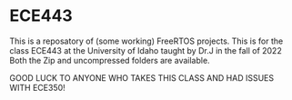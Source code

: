 # ECE443
This is a reposatory of (some working) FreeRTOS projects. This is for the class ECE443 at the University of Idaho taught by Dr.J in the fall of 2022
Both the Zip and uncompressed folders are available.

GOOD LUCK TO ANYONE WHO TAKES THIS CLASS AND HAD ISSUES WITH ECE350!
